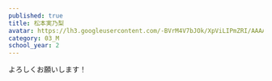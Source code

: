 ```yaml
---
published: true
title: 松本実乃梨
avatar: https://lh3.googleusercontent.com/-BVrM4V7bJOk/XpViLIPmZRI/AAAAAAAATUM/JMbLZFDlpaoybKWBsxGUNBaUw4Xm_3B3wCE0YBhgLKqgEAL1OcqyYSbE-NG8cbTnPNmuc0qWVNsVzG1iSEvr_yezYSIrzf1bDlVEILC0qIQRFnh-ospRtN7ty2EoWgURCGjzkY1UfdW9OWInRsVpTwND_1l52f5e3L7tQrMk9td5g63q1u6NcpV8QaSVo6vlxiPympcbdOzBn86Gc10rdA2fN4FhnaecTGlFr9ubavQ-3ocq7eKS9biIBN_e3lePkXLFK1v6nYbmKQtgto7dGsBKp_N94yiFaW4J8s-wGkkRfU06dwuEOYxBfvRgGoizO8xMCUbvM2wOTK1H7ZN4MZk29RodpW3h2IZvUAjCEaoxhUpd50k0vHQzpcM-KOiKfqXFgrwliuZblxbKYCSoB1PhY1OMsHRxoGki5NRFaO6-fEnEX7ipQlTkRAC2-0nRNE0iIu05TOI_X_oWqgG_D2ZAAZswKBoUv-iHSCDO4KQef29leICa14QhmjWkHu2S1m99Eu5RdnBCE0fIFVTP9FNbwG-yYMV3s1iHQLXpdeWgVCsZjQXvoF92zULBWEcb6zPHZUpT32tkfcB0KbUmhjdk3jxXdWMYBGsR4SqjgA0FWSuHAs39zAuR7XQqjDQuBvVUkUWrUkY01fvM6L6S4aKehhQVTtaPCRfgSaRGBIN299-Ma-vD2pC7xQKw4122mpXA8hIhRanBI8tgO0Ho0UCECtKnQh_-VjqbphtuWdmGZA38qBuVKGvM_3uMaP-v9cSv3b9peiI3TMLSWivUF/IMG_0576_2.jpg
category: 03_M
school_year: 2
---
```

よろしくお願いします！
